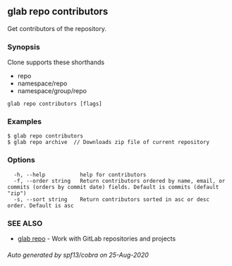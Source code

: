 ## glab repo contributors

Get contributors of the repository.

### Synopsis

Clone supports these shorthands
- repo
- namespace/repo
- namespace/group/repo


```
glab repo contributors [flags]
```

### Examples

```
$ glab repo contributors
$ glab repo archive  // Downloads zip file of current repository

```

### Options

```
  -h, --help           help for contributors
  -f, --order string   Return contributors ordered by name, email, or commits (orders by commit date) fields. Default is commits (default "zip")
  -s, --sort string    Return contributors sorted in asc or desc order. Default is asc
```

### SEE ALSO

* [glab repo](glab_repo.md)	 - Work with GitLab repositories and projects

###### Auto generated by spf13/cobra on 25-Aug-2020
